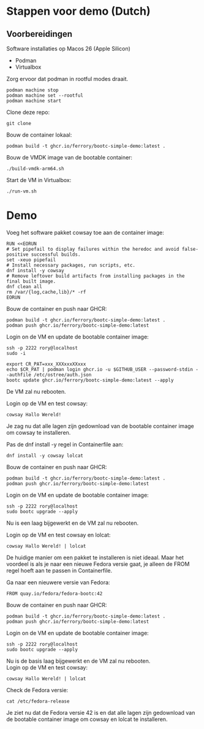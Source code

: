 # Stappen voor demo (Dutch)

## Voorbereidingen

Software installaties op Macos 26 (Apple Silicon)
* Podman
* Virtualbox

Zorg ervoor dat podman in rootful modes draait.
```
podman machine stop
podman machine set --rootful
podman machine start
```
Clone deze repo:
```
git clone   
```


Bouw de container lokaal:
```
podman build -t ghcr.io/ferrory/bootc-simple-demo:latest .
```

Bouw de VMDK image van de bootable container:
```
./build-vmdk-arm64.sh
```

Start de VM in Virtualbox:
```
./run-vm.sh
```



# Demo

Voeg het software pakket cowsay toe aan de container image:

```
RUN <<EORUN
# Set pipefail to display failures within the heredoc and avoid false-positive successful builds.
set -xeuo pipefail
# Install necessary packages, run scripts, etc.
dnf install -y cowsay
# Remove leftover build artifacts from installing packages in the final built image.
dnf clean all
rm /var/{log,cache,lib}/* -rf
EORUN
```
Bouw de container en push naar GHCR:
```
podman build -t ghcr.io/ferrory/bootc-simple-demo:latest .
podman push ghcr.io/ferrory/bootc-simple-demo:latest
```

Login on de VM en update de bootable container image:
```
ssh -p 2222 rory@localhost
sudo -i

export CR_PAT=xxx_XXXxxxXXxxx
echo $CR_PAT | podman login ghcr.io -u $GITHUB_USER --password-stdin --authfile /etc/ostree/auth.json
bootc update ghcr.io/ferrory/bootc-simple-demo:latest --apply
``` 
De VM zal nu rebooten.


Login op de VM en test cowsay:
```
cowsay Hallo Wereld!
```
Je zag nu dat alle lagen zijn gedownload van de bootable container image om cowsay te installeren.


Pas de dnf install -y regel in Containerfile aan:
```
dnf install -y cowsay lolcat
```
Bouw de container en push naar GHCR:
```
podman build -t ghcr.io/ferrory/bootc-simple-demo:latest .
podman push ghcr.io/ferrory/bootc-simple-demo:latest
```
Login on de VM en update de bootable container image:
```
ssh -p 2222 rory@localhost
sudo bootc upgrade --apply
```
Nu is een laag bijgewerkt en de VM zal nu rebooten.

Login op de VM en test cowsay en lolcat:
```
cowsay Hallo Wereld! | lolcat
```


De huidige manier om een pakket te installeren is niet ideaal. Maar het voordeel is als je naar een nieuwe Fedora versie gaat, je alleen de FROM regel hoeft aan te passen in Containerfile.


Ga naar een nieuwere versie van Fedora:
```
FROM quay.io/fedora/fedora-bootc:42

```

Bouw de container en push naar GHCR:
```
podman build -t ghcr.io/ferrory/bootc-simple-demo:latest .  
podman push ghcr.io/ferrory/bootc-simple-demo:latest
```
Login on de VM en update de bootable container image:
```
ssh -p 2222 rory@localhost
sudo bootc upgrade --apply
```
Nu is de basis laag bijgewerkt en de VM zal nu rebooten.    
Login op de VM en test cowsay:
```
cowsay Hallo Wereld! | lolcat
```
Check de Fedora versie:
```
cat /etc/fedora-release
```
Je ziet nu dat de Fedora versie 42 is en dat alle lagen zijn gedownload van de bootable container image om cowsay en lolcat te installeren. 
